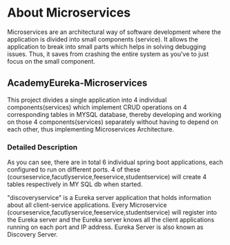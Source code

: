 # About Microservices

Microservices are an architectural way of software development where the application is divided into small components (service). It allows the application to break into small parts which helps in solving debugging issues. Thus, it saves from crashing the entire system as you've to just focus on the small component.

## AcademyEureka-Microservices
This project divides a single application into 4 individual components(services) which implement CRUD operations on 4 corresponding tables in MYSQL database, thereby developing and working on those 4 components(services) separately without having to depend on each other, thus implementing Microservices Architecture.





### Detailed Description

As you can see, there are in total 6 individual spring boot applications, each configured to run on different ports. 4 of these (courseservice,facutlyservice,feeservice,studentservice) will create 4 tables respectively in MY SQL db when started.

"discoveryservice" is a Eureka server application that holds information about all client-service applications. Every Microservice (courseservice,facutlyservice,feeservice,studentservice) will register into the Eureka server and the Eureka server knows all the client applications running on each port and IP address. Eureka Server is also known as Discovery Server. 

